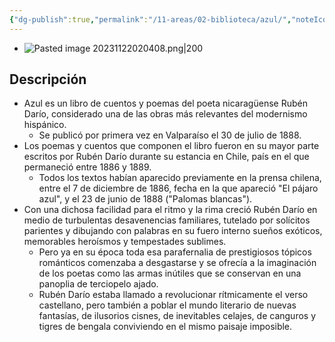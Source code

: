 ```yaml
---
{"dg-publish":true,"permalink":"/11-areas/02-biblioteca/azul/","noteIcon":""}
---
```


- ![Pasted image 20231122020408.png|200](/img/user/11%20%C3%81reas%20%E2%9A%99/02%20Biblioteca/%F0%9F%92%BE%20Adjuntos/Pasted%20image%2020231122020408.png)
## Descripción
- Azul es un libro de cuentos y poemas del poeta nicaragüense Rubén Darío, considerado una de las obras más relevantes del modernismo hispánico. 
	- Se publicó por primera vez en Valparaíso el 30 de julio de 1888.  
- Los poemas y cuentos que componen el libro fueron en su mayor parte escritos por Rubén Darío durante su estancia en Chile, país en el que permaneció entre 1886 y 1889. 
	- Todos los textos habían aparecido previamente en la prensa chilena, entre el 7 de diciembre de 1886, fecha en la que apareció "El pájaro azul", y el 23 de junio de 1888 ("Palomas blancas").  
- Con una dichosa facilidad para el ritmo y la rima creció Rubén Darío en medio de turbulentas desavenencias familiares, tutelado por solícitos parientes y dibujando con palabras en su fuero interno sueños exóticos, memorables heroísmos y tempestades sublimes. 
	- Pero ya en su época toda esa parafernalia de prestigiosos tópicos románticos comenzaba a desgastarse y se ofrecía a la imaginación de los poetas como las armas inútiles que se conservan en una panoplia de terciopelo ajado. 
	- Rubén Darío estaba llamado a revolucionar rítmicamente el verso castellano, pero también a poblar el mundo literario de nuevas fantasías, de ilusorios cisnes, de inevitables celajes, de canguros y tigres de bengala conviviendo en el mismo paisaje imposible.